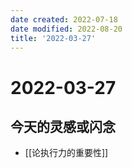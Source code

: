 ```yaml
---
date created: 2022-07-18
date modified: 2022-08-20
title: '2022-03-27'
---
```


# 2022-03-27

## 今天的灵感或闪念

- [[论执行力的重要性]]
